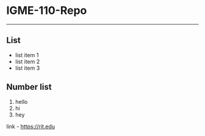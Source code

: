 # IGME-110-Repo

---

## List
- list item 1
- list item 2
- list item 3

## Number list
1. hello
2. hi
3. hey

link - https://rit.edu
